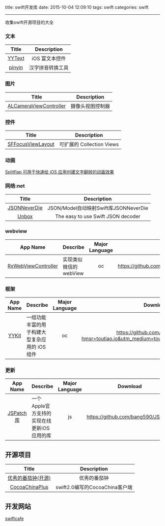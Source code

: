 title: swift开发库
date: 2015-10-04 12:09:10
tags: swift
categories: swift

---
收集swift开源项目的大全
<!--more-->

### 文本
| Title | Description |
| :----------: | :--------: |
[YYText](https://github.com/ibireme/YYText) | iOS 富文本控件
[pinyin](https://github.com/hotoo/pinyin) | 汉字拼音转换工具
  
### 图片
| Title | Description |
| :----------: | :--------: |
[ALCameraViewController](https://github.com/AlexLittlejohn/ALCameraViewController) | 摄像头视图控制器

  
### 控件
| Title | Description |
| :----------: | :--------: |
[SFFocusViewLayout](https://github.com/fdzsergio/SFFocusViewLayout) | 可扩展的 Collection Views


### 动画 
[Splitflap 可用于快速给 iOS 应用创建文字翻转的动画效果 ](https://github.com/yannickl/Splitflap)  

### 网络:net 
| Title | Description |
| :----------: | :--------: |
[JSONNeverDie](https://github.com/johnlui/JSONNeverDie) | JSON/Model自动映射Swift库JSONNeverDie
[Unbox](https://github.com/JohnSundell/Unbox) | The easy to use Swift JSON decoder


### webview
App Name                   | Describe                  | Major Language             | Download 
:------------------------: | :------------------------ | :------------------------: | :------------------------: 
[RxWebViewController](https://github.com/Roxasora/RxWebViewController) | 实现类似微信的 webView | oc |https://github.com/Roxasora/RxWebViewController


### 框架
App Name                   | Describe                  | Major Language             | Download 
:------------------------: | :------------------------ | :------------------------: | :------------------------: 
[YYKit](https://github.com/ibireme/YYKit?hmsr=toutiao.io&utm_medium=toutiao.io&utm_source=toutiao.io) | 一组功能丰富的用于构建大型复杂应用的 iOS 组件 | oc |https://github.com/ibireme/YYKit?hmsr=toutiao.io&utm_medium=toutiao.io&utm_source=toutiao.io

### 更新
App Name                   | Describe                  | Major Language             | Download 
:------------------------: | :------------------------ | :------------------------: | :------------------------: 
[JSPatch库](https://github.com/bang590/JSPatch) |一个Apple官方支持的实现在线更新iOS应用的库 | js |https://github.com/bang590/JSPatch

## 开源项目
| Title | Description |
| :----------: | :--------: |
[优秀的番茄钟(开源)](https://github.com/megabitsenmzq/PomoNow-iOS) | 优秀的番茄钟
[CocoaChinaPlus](https://github.com/zixun/CocoaChinaPlus) | swift2.0编写的CocoaChina客户端

## 开发网站 ##
[swiftcafe](http://swiftcafe.io/)